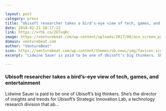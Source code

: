 ```yaml
---

layout: post
category: press
title: "Ubisoft researcher takes a bird’s-eye view of tech, games, and entertainment"
date: 2018-02-21 18:17:22
link: https://vrhk.co/2ETuqRc
image: https://venturebeat.com/wp-content/uploads/2017/06/aco_screen_pyramids_e3.jpg?fit=3840%2C2160&strip=all
domain: venturebeat.com
author: "VentureBeat"
icon: https://venturebeat.com/wp-content/themes/vb-news/img/favicon.ico
excerpt: "Lidwine Sauer is paid to be one of Ubisoft’s big thinkers. She’s the director of insights and trends for Ubisoft’s Strategic Innovation Lab, a technology research division that ab…"

---
```


### Ubisoft researcher takes a bird’s-eye view of tech, games, and entertainment

Lidwine Sauer is paid to be one of Ubisoft’s big thinkers. She’s the director of insights and trends for Ubisoft’s Strategic Innovation Lab, a technology research division that ab…